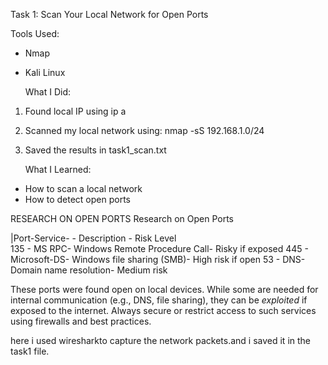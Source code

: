 Task 1: Scan Your Local Network for Open Ports

  Tools Used:
- Nmap
- Kali Linux

    What I Did:
1. Found local IP using ip a
2. Scanned my local network using: nmap -sS 192.168.1.0/24
3. Saved the results in task1_scan.txt

   What I Learned:
- How to scan a local network
- How to detect open ports


RESEARCH ON OPEN PORTS
Research on Open Ports

|Port-Service-   -      Description -            Risk Level  
 135 - MS RPC- Windows Remote Procedure Call-    Risky if exposed 
 445 - Microsoft-DS- Windows file sharing (SMB)- High risk if open 
 53  - DNS-Domain name resolution-                Medium risk    


These ports were found open on local devices. While some are needed for internal communication (e.g., DNS, file sharing), they can be *exploited* if exposed to the internet. Always secure or restrict access to such services using firewalls and best practices. 


here i used wiresharkto capture the network packets.and i saved it in the task1 file.
